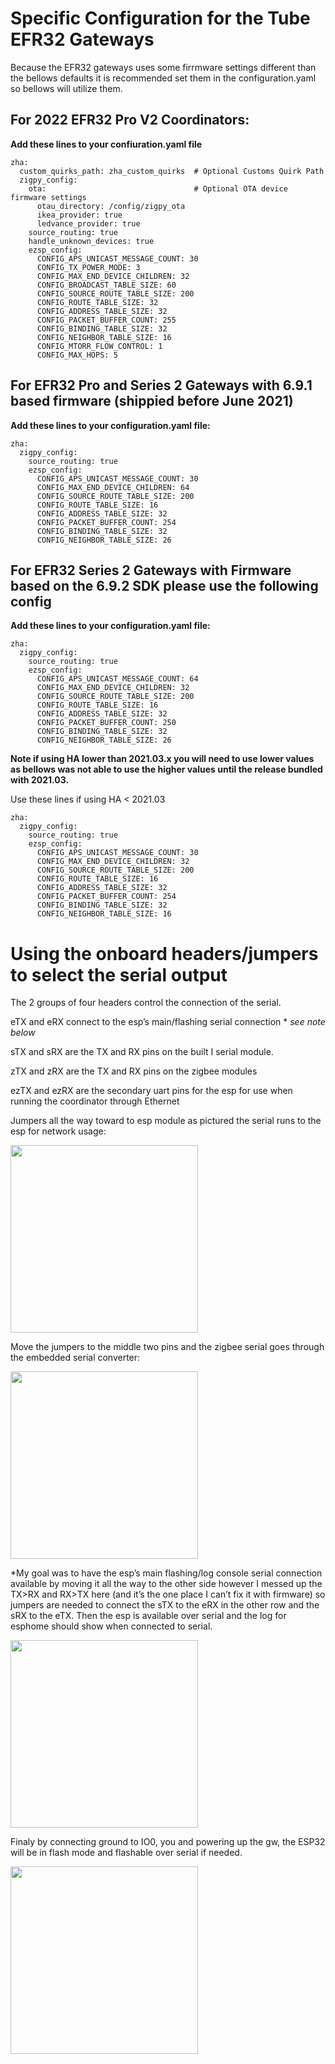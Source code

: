 # Specific Configuration for the Tube EFR32 Gateways
Because the EFR32 gateways uses some firrmware settings different than the bellows defaults it is recommended set them in the configuration.yaml so bellows will utilize them.


## For 2022 EFR32 Pro V2 Coordinators:
**Add these lines to your confiuration.yaml file**

```
zha:
  custom_quirks_path: zha_custom_quirks  # Optional Customs Quirk Path
  zigpy_config:
    ota:                                 # Optional OTA device firmware settings
      otau_directory: /config/zigpy_ota
      ikea_provider: true
      ledvance_provider: true
    source_routing: true
    handle_unknown_devices: true
    ezsp_config:
      CONFIG_APS_UNICAST_MESSAGE_COUNT: 30
      CONFIG_TX_POWER_MODE: 3
      CONFIG_MAX_END_DEVICE_CHILDREN: 32
      CONFIG_BROADCAST_TABLE_SIZE: 60
      CONFIG_SOURCE_ROUTE_TABLE_SIZE: 200
      CONFIG_ROUTE_TABLE_SIZE: 32
      CONFIG_ADDRESS_TABLE_SIZE: 32
      CONFIG_PACKET_BUFFER_COUNT: 255
      CONFIG_BINDING_TABLE_SIZE: 32
      CONFIG_NEIGHBOR_TABLE_SIZE: 16
      CONFIG_MTORR_FLOW_CONTROL: 1
      CONFIG_MAX_HOPS: 5
```


## For EFR32 Pro and Series 2 Gateways with 6.9.1 based firmware (shippied before June 2021)
**Add these lines to your configuration.yaml file:**

```
zha:
  zigpy_config:
    source_routing: true
    ezsp_config:
      CONFIG_APS_UNICAST_MESSAGE_COUNT: 30
      CONFIG_MAX_END_DEVICE_CHILDREN: 64
      CONFIG_SOURCE_ROUTE_TABLE_SIZE: 200
      CONFIG_ROUTE_TABLE_SIZE: 16
      CONFIG_ADDRESS_TABLE_SIZE: 32
      CONFIG_PACKET_BUFFER_COUNT: 254
      CONFIG_BINDING_TABLE_SIZE: 32
      CONFIG_NEIGHBOR_TABLE_SIZE: 26
```

## For EFR32 Series 2 Gateways with Firmware based on the 6.9.2 SDK please use the following config
**Add these lines to your configuration.yaml file:**

```
zha:
  zigpy_config:
    source_routing: true
    ezsp_config:
      CONFIG_APS_UNICAST_MESSAGE_COUNT: 64
      CONFIG_MAX_END_DEVICE_CHILDREN: 32
      CONFIG_SOURCE_ROUTE_TABLE_SIZE: 200
      CONFIG_ROUTE_TABLE_SIZE: 16
      CONFIG_ADDRESS_TABLE_SIZE: 32
      CONFIG_PACKET_BUFFER_COUNT: 250
      CONFIG_BINDING_TABLE_SIZE: 32
      CONFIG_NEIGHBOR_TABLE_SIZE: 26
```


**Note if using HA lower than 2021.03.x you will need to use lower values as bellows was not able to use the higher values until the release bundled with 2021.03.**

Use these lines if using HA < 2021.03

```
zha:
  zigpy_config:
    source_routing: true
    ezsp_config:
      CONFIG_APS_UNICAST_MESSAGE_COUNT: 30
      CONFIG_MAX_END_DEVICE_CHILDREN: 32
      CONFIG_SOURCE_ROUTE_TABLE_SIZE: 200
      CONFIG_ROUTE_TABLE_SIZE: 16
      CONFIG_ADDRESS_TABLE_SIZE: 32
      CONFIG_PACKET_BUFFER_COUNT: 254
      CONFIG_BINDING_TABLE_SIZE: 32
      CONFIG_NEIGHBOR_TABLE_SIZE: 16
```




# Using the onboard headers/jumpers to select the serial output

The 2 groups of four headers control the connection of the serial.

  eTX and eRX connect to the esp’s main/flashing serial connection * *see note below*

  sTX and sRX are the TX and RX pins on the built I serial module.

  zTX and zRX are the TX and RX pins on the zigbee modules

  ezTX and ezRX are the secondary uart pins for the esp for use when running the coordinator through Ethernet

Jumpers all the way toward to esp module as pictured the serial runs to the esp for network usage:

 <img src="https://github.com/tube0013/tube_gateways/raw/main/images/efr32_ztoeth.png" width="300">


Move the jumpers to the middle two pins and the zigbee serial goes through the embedded serial converter:

<img src="https://github.com/tube0013/tube_gateways/raw/main/images/efr32_ztos.png" width="300">

*My goal was to have the esp’s main flashing/log console serial connection available by moving it all the way to the other side however I messed up the TX>RX and RX>TX here (and it’s the one place I can’t fix it with firmware) so jumpers are needed to connect the sTX to the eRX in the other row and the sRX to the eTX. Then the esp is available over serial and the log for esphome should show when connected to serial.

<img src="https://github.com/tube0013/tube_gateways/raw/main/images/efr32_etos.png" width="300">

Finaly by connecting ground to IO0, you and powering up the gw, the ESP32 will be in flash mode and flashable over serial if needed.

<img src="https://github.com/tube0013/tube_gateways/raw/main/images/efr32_espflash.png" width="300">
